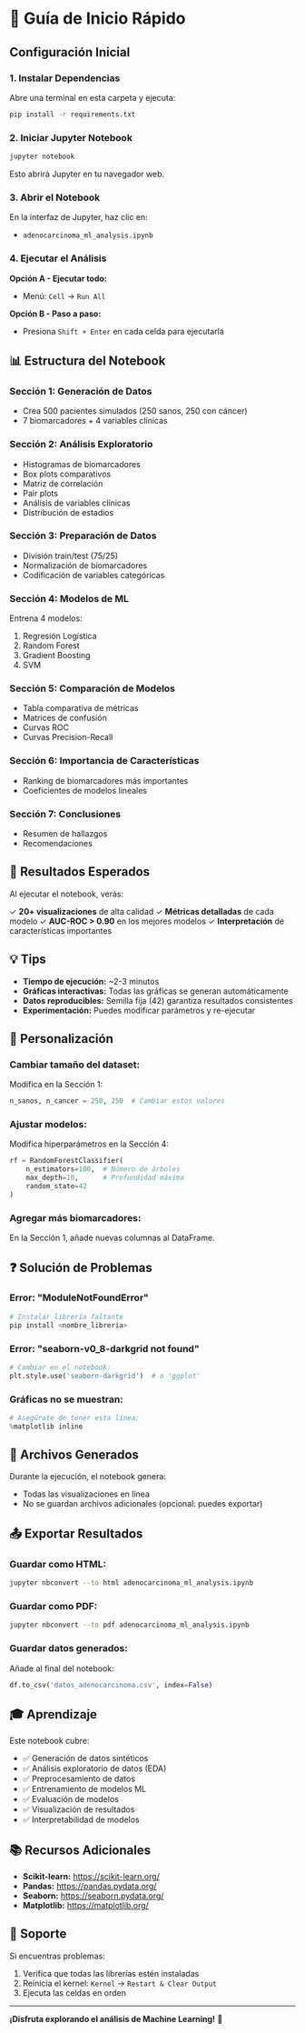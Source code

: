 # 🚀 Guía de Inicio Rápido

## Configuración Inicial

### 1. Instalar Dependencias

Abre una terminal en esta carpeta y ejecuta:

```bash
pip install -r requirements.txt
```

### 2. Iniciar Jupyter Notebook

```bash
jupyter notebook
```

Esto abrirá Jupyter en tu navegador web.

### 3. Abrir el Notebook

En la interfaz de Jupyter, haz clic en:
- `adenocarcinoma_ml_analysis.ipynb`

### 4. Ejecutar el Análisis

**Opción A - Ejecutar todo:**
- Menú: `Cell` → `Run All`

**Opción B - Paso a paso:**
- Presiona `Shift + Enter` en cada celda para ejecutarla

## 📊 Estructura del Notebook

### Sección 1: Generación de Datos
- Crea 500 pacientes simulados (250 sanos, 250 con cáncer)
- 7 biomarcadores + 4 variables clínicas

### Sección 2: Análisis Exploratorio
- Histogramas de biomarcadores
- Box plots comparativos
- Matriz de correlación
- Pair plots
- Análisis de variables clínicas
- Distribución de estadios

### Sección 3: Preparación de Datos
- División train/test (75/25)
- Normalización de biomarcadores
- Codificación de variables categóricas

### Sección 4: Modelos de ML
Entrena 4 modelos:
1. Regresión Logística
2. Random Forest
3. Gradient Boosting
4. SVM

### Sección 5: Comparación de Modelos
- Tabla comparativa de métricas
- Matrices de confusión
- Curvas ROC
- Curvas Precision-Recall

### Sección 6: Importancia de Características
- Ranking de biomarcadores más importantes
- Coeficientes de modelos lineales

### Sección 7: Conclusiones
- Resumen de hallazgos
- Recomendaciones

## 🎯 Resultados Esperados

Al ejecutar el notebook, verás:

✓ **20+ visualizaciones** de alta calidad
✓ **Métricas detalladas** de cada modelo
✓ **AUC-ROC > 0.90** en los mejores modelos
✓ **Interpretación** de características importantes

## 💡 Tips

- **Tiempo de ejecución:** ~2-3 minutos
- **Gráficas interactivas:** Todas las gráficas se generan automáticamente
- **Datos reproducibles:** Semilla fija (42) garantiza resultados consistentes
- **Experimentación:** Puedes modificar parámetros y re-ejecutar

## 🔧 Personalización

### Cambiar tamaño del dataset:
Modifica en la Sección 1:
```python
n_sanos, n_cancer = 250, 250  # Cambiar estos valores
```

### Ajustar modelos:
Modifica hiperparámetros en la Sección 4:
```python
rf = RandomForestClassifier(
    n_estimators=100,  # Número de árboles
    max_depth=10,      # Profundidad máxima
    random_state=42
)
```

### Agregar más biomarcadores:
En la Sección 1, añade nuevas columnas al DataFrame.

## ❓ Solución de Problemas

### Error: "ModuleNotFoundError"
```bash
# Instalar librería faltante
pip install <nombre_libreria>
```

### Error: "seaborn-v0_8-darkgrid not found"
```python
# Cambiar en el notebook:
plt.style.use('seaborn-darkgrid')  # o 'ggplot'
```

### Gráficas no se muestran:
```python
# Asegúrate de tener esta línea:
%matplotlib inline
```

## 📁 Archivos Generados

Durante la ejecución, el notebook genera:
- Todas las visualizaciones en línea
- No se guardan archivos adicionales (opcional: puedes exportar)

## 📤 Exportar Resultados

### Guardar como HTML:
```bash
jupyter nbconvert --to html adenocarcinoma_ml_analysis.ipynb
```

### Guardar como PDF:
```bash
jupyter nbconvert --to pdf adenocarcinoma_ml_analysis.ipynb
```

### Guardar datos generados:
Añade al final del notebook:
```python
df.to_csv('datos_adenocarcinoma.csv', index=False)
```

## 🎓 Aprendizaje

Este notebook cubre:
- ✅ Generación de datos sintéticos
- ✅ Análisis exploratorio de datos (EDA)
- ✅ Preprocesamiento de datos
- ✅ Entrenamiento de modelos ML
- ✅ Evaluación de modelos
- ✅ Visualización de resultados
- ✅ Interpretabilidad de modelos

## 📚 Recursos Adicionales

- **Scikit-learn:** https://scikit-learn.org/
- **Pandas:** https://pandas.pydata.org/
- **Seaborn:** https://seaborn.pydata.org/
- **Matplotlib:** https://matplotlib.org/

## 🤝 Soporte

Si encuentras problemas:
1. Verifica que todas las librerías estén instaladas
2. Reinicia el kernel: `Kernel` → `Restart & Clear Output`
3. Ejecuta las celdas en orden

---

**¡Disfruta explorando el análisis de Machine Learning!** 🚀
